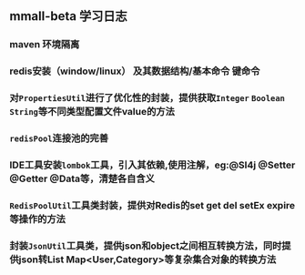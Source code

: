 ## mmall-beta 学习日志

### maven 环境隔离

### redis安装（window/linux） 及其数据结构/基本命令 键命令

### 对`PropertiesUtil`进行了优化性的封装，提供获取`Integer` `Boolean` `String`等不同类型配置文件value的方法

### `redisPool`连接池的完善 

### IDE工具安装`lombok`工具，引入其依赖,使用注解，eg:@Sl4j @Setter @Getter @Data等，清楚各自含义

### `RedisPoolUtil`工具类封装，提供对Redis的set get del setEx expire等操作的方法

### 封装`JsonUtil`工具类，提供json和object之间相互转换方法，同时提供json转List<User> Map<User,Category>等复杂集合对象的转换方法